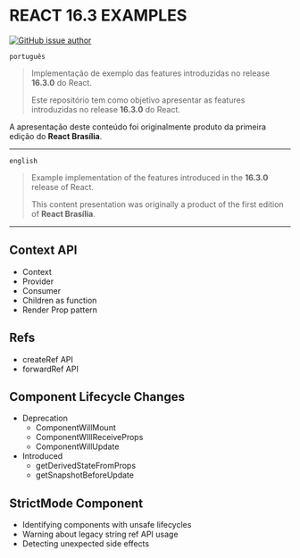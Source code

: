 # REACT 16.3 EXAMPLES #


[![GitHub issue author](https://img.shields.io/badge/author-gvarandas-brightgreen.svg)](https://github.com/gvarandas)

`português`

> Implementação de exemplo das features introduzidas no release **16.3.0** do React.
>
> Este repositório tem como objetivo apresentar as features introduzidas no release **16.3.0** do React.

A apresentação deste conteúdo foi originalmente produto da primeira edição do **React Brasília**.

---

`english`

> Example implementation of the features introduced in the **16.3.0** release of React.
>
> This content presentation was originally a product of the first edition of **React Brasília**.

---

## Context API

* Context
* Provider
* Consumer
* Children as function
* Render Prop pattern

## Refs

* createRef API
* forwardRef API

## Component Lifecycle Changes

* Deprecation
  * ComponentWillMount
  * ComponentWIllReceiveProps
  * ComponentWillUpdate
* Introduced
  * getDerivedStateFromProps
  * getSnapshotBeforeUpdate

## StrictMode Component

* Identifying components with unsafe lifecycles
* Warning about legacy string ref API usage
* Detecting unexpected side effects
